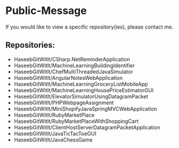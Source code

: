 # Public-Message
If you would like to view a specific repository(ies), please contact me.
## Repositories:
* HaseebGitWitIt/CSharp.NetReminderApplication
* HaseebGitWitIt/MachineLearningBuildingIdentifier
* HaseebGitWitIt/ChefMultiThreadedJavaSimulator
* HaseebGitWitIt/AngularNotesWebApplication
* HaseebGitWitIt/MachineLearningGroceryListMobileApp
* HaseebGitWitIt/MachineLearningHousePriceEstimatorGUI
* HaseebGitWitIt/ElevatorSimulatorUsingDatagramPacket
* HaseebGitWitIt/PHPWebpageAssignment
* HaseebGitWitIt/MiniShopifyJavaSpringMVCWebApplication
* HaseebGitWitIt/RubyMarketPlace
* HaseebGitWitIt/RubyMarketPlaceWithShoppingCart
* HaseebGitWitIt/ClientHostServerDatagramPacketApplication
* HaseebGitWitIt/JavaTicTacToeGUI
* HaseebGitWitIt/JavaChessGame
